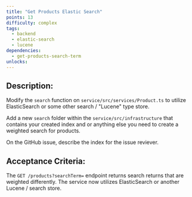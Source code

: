 ```yaml
---
title: "Get Products Elastic Search"
points: 13
difficulty: complex
tags:
  - backend
  - elastic-search
  - lucene
dependencies:
  - get-products-search-term
unlocks:
---
```


## Description:

Modify the `search` function on `service/src/services/Product.ts` to utilize ElasticSearch or some other search / "Lucene" type store.

Add a new `search` folder within the `service/src/infrastructure` that contains your created index and or anything else you need to create a weighted search for products.

On the GitHub issue, describe the index for the issue reviever.

## Acceptance Criteria:

The `GET /products?searchTerm=` endpoint returns search returns that are weighted differently. The service now utilizes ElasticSearch or another Lucene / search store.
